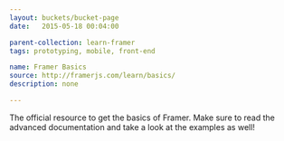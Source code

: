 ```yaml
---
layout: buckets/bucket-page
date:   2015-05-18 00:04:00

parent-collection: learn-framer
tags: prototyping, mobile, front-end

name: Framer Basics
source: http://framerjs.com/learn/basics/
description: none

---
```


The official resource to get the basics of Framer. Make sure to read the advanced documentation and take a look at the examples as well!